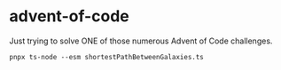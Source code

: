# advent-of-code

Just trying to solve ONE of those numerous Advent of Code challenges.

`pnpx ts-node --esm shortestPathBetweenGalaxies.ts`
